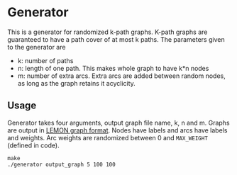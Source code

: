 # Generator

This is a generator for randomized k-path graphs. K-path graphs are guaranteed to have a path cover of at most k paths. The parameters given to the generator are

- k: number of paths
- n: length of one path. This makes whole graph to have k*n nodes
- m: number of extra arcs. Extra arcs are added between random nodes, as long as the graph retains it acyclicity.

## Usage

Generator takes four arguments, output graph file name, k, n and m. Graphs are output in [LEMON graph format](http://lemon.cs.elte.hu/pub/tutorial/a00018.html). Nodes have labels and arcs have labels and weights. Arc weights are randomized between 0 and `MAX_WEIGHT` (defined in code).

```
make
./generator output_graph 5 100 100
```
